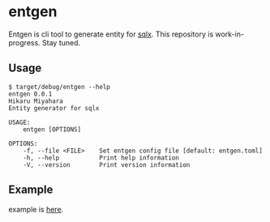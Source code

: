 # entgen

Entgen is cli tool to generate entity for [sqlx](https://github.com/launchbadge/sqlx). This repository is work-in-progress. Stay tuned.

## Usage

```:bash
$ target/debug/entgen --help
entgen 0.0.1
Hikaru Miyahara
Entity generator for sqlx

USAGE:
    entgen [OPTIONS]

OPTIONS:
    -f, --file <FILE>    Set entgen config file [default: entgen.toml]
    -h, --help           Print help information
    -V, --version        Print version information
```

## Example

example is [here](https://github.com/hikaru7719/entgen/tree/main/examples/sqlx-postgres).